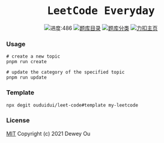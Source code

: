 <h1 align="center"><samp>LeetCode Everyday</samp></h1>

<p align="center">
<!-- TOPICS COUNT START -->
<img src="https://img.shields.io/badge/-进度:486-green" alt="进度:486">
<!-- TOPICS COUNT END -->
<a href="./assets/docs/TOPICS.md"><img src="https://img.shields.io/badge/-题库目录-blue" alt="题库目录"></a>
<a href="./assets/docs/CATEGORIES.md"><img src="https://img.shields.io/badge/-题库分类-red" alt="题库分类"></a>
<a href="https://leetcode-cn.com/u/ouduidui/"><img src="https://img.shields.io/badge/-力扣主页-yellow" alt="力扣主页"></a>
</p>


### Usage

```shell
# create a new topic
pnpm run create

# update the category of the specified topic
pnpm run update
```

### Template

```bash
npx degit ouduidui/leet-code#template my-leetcode
```

### License

[MIT](./LICENSE) Copyright (c) 2021 Dewey Ou
